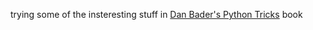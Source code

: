
trying some of the insteresting stuff in 
[Dan Bader's Python Tricks](https://bookshop.org/books/python-tricks-a-buffet-of-awesome-python-features/9781775093305) 
book


